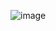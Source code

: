
![image](https://user-images.githubusercontent.com/41226737/114893811-1247e680-9ddc-11eb-9cb6-83b4dc69af42.png)
